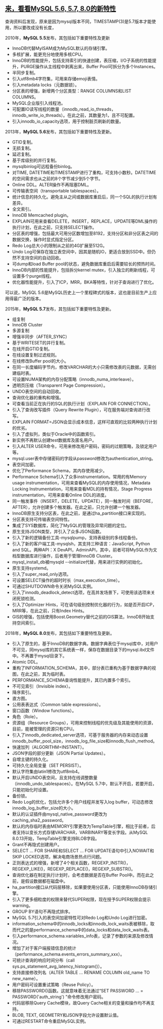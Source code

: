 ## [来，看看MySQL 5.6, 5.7, 8.0的新特性](https://www.cnblogs.com/ivictor/p/9807284.html)

查询资料后发现，原来是因为mysql版本不同，TIMESTAMP(3)是5.7版本才能使用，所以要改成没有长度，

2010年，**MySQL 5.5**发布，其包括如下重要特性及更新

- InnoDB代替MyISAM成为MySQL默认的存储引擎。
- 多核扩展，能更充分地使用多核CPU。
- InnoDB的性能提升，包括支持索引的快速创建，表压缩，I/O子系统的性能提升，PURGE操作从主线程中剥离出来，Buffer Pool可拆分为多个Instances。
- 半同步复制。
- 引入utf8mb4字符集，可用来存储emoji表情。
- 引入metadata locks（元数据锁）。
- 分区表的增强，新增两个分区类型：RANGE COLUMNS和LIST COLUMNS。
- MySQL企业版引入线程池。
- 可配置IO读写线程的数量（innodb_read_io_threads，innodb_write_io_threads）。在此之前，其数量为1，且不可配置。
- 引入innodb_io_capacity选项，用于控制脏页刷新的数量。

2013年，**MySQL 5.6**发布，其包括如下重要特性及更新。

- GTID复制。
- 无损复制。
- 延迟复制。
- 基于库级别的并行复制。
- mysqlbinlog可远程备份binlog。
- 对TIME, DATETIME和TIMESTAMP进行了重构，可支持小数秒。DATETIME的空间需求也从之前的8个字节减少到5个字节。
- Online DDL。ALTER操作不再阻塞DML。
- 可传输表空间（transportable tablespaces）。
- 统计信息的持久化。避免主从之间或数据库重启后，同一个SQL的执行计划有差异。
- 全文索引。
- InnoDB Memcached plugin。
- EXPLAIN可用来查看DELETE，INSERT，REPLACE，UPDATE等DML操作的执行计划，在此之前，只支持SELECT操作。
- 分区表的增强，包括最大可用分区数增加至8192，支持分区和非分区表之间的数据交换，操作时显式指定分区。
- Redo Log总大小的限制从之前的4G扩展至512G。
- Undo Log可保存在独立表空间中，因其是随机IO，更适合放到SSD中。但仍然不支持空间的自动回收。
- 可dump和load Buffer pool的状态，避免数据库重启后需要较长的预热时间。
- InnoDB内部的性能提升，包括拆分kernel mutex，引入独立的刷新线程，可设置多个purge线程。
- 优化器性能提升，引入了ICP，MRR，BKA等特性，针对子查询进行了优化。

可以说，MySQL 5.6是MySQL历史上一个里程碑式的版本，这也是目前生产上应用得最广泛的版本。

2015年，**MySQL 5.7**发布，其包括如下重要特性及更新。

- 组复制
- InnoDB Cluster
- 多源复制
- 增强半同步（AFTER_SYNC）
- 基于WRITESET的并行复制。
- 在线开启GTID复制。
- 在线设置复制过滤规则。
- 在线修改Buffer pool的大小。
- 在同一长度编码字节内，修改VARCHAR的大小只需修改表的元数据，无需创建临时表。
- 可设置NUMA架构的内存分配策略（innodb_numa_interleave）。
- 透明页压缩（Transparent Page Compression）。
- UNDO表空间的自动回收。
- 查询优化器的重构和增强。
- 可查看当前正在执行的SQL的执行计划（EXPLAIN FOR CONNECTION）。
- 引入了查询改写插件（Query Rewrite Plugin），可在服务端对查询进行改写。
- EXPLAIN FORMAT=JSON会显示成本信息，这样可直观的比较两种执行计划的优劣。
- 引入了虚拟列，类似于Oracle中的函数索引。
- 新实例不再默认创建test数据库及匿名用户。
- 引入ALTER USER命令，可用来修改用户密码，密码的过期策略，及锁定用户等。
- mysql.user表中存储密码的字段从password修改为authentication_string。
- 表空间加密。
- 优化了Performance Schema，其内存使用减少。
- Performance Schema引入了众多instrumentation。常用的有Memory usage instrumentation，可用来查看MySQL的内存使用情况，Metadata Locking Instrumentation，可用来查看MDL的持有情况，Stage Progress instrumentation，可用来查看Online DDL的进度。
- 同一触发事件（INSERT，DELETE，UPDATE），同一触发时间（BEFORE，AFTER），允许创建多个触发器。在此之前，只允许创建一个触发器。
- InnoDB原生支持分区表，在此之前，是通过ha_partition接口来实现的。
- 分区表支持可传输表空间特性。
- 集成了SYS数据库，简化了MySQL的管理及异常问题的定位。
- 原生支持JSON类型，并引入了众多JSON函数。
- 引入了新的逻辑备份工具-mysqlpump，支持表级别的多线程备份。
- 引入了新的客户端工具-mysqlsh，其支持三种语言：JavaScript, Python and SQL。两种API：X DevAPI，AdminAPI，其中，前者可将MySQL作为文档型数据库进行操作，后者用于管理InnoDB Cluster。
- mysql_install_db被mysqld --initialize代替，用来进行实例的初始化。
- 原生支持systemd。
- 引入了super_read_only选项。
- 可设置SELECT操作的超时时长（max_execution_time）。
- 可通过SHUTDOWN命令关闭MySQL实例。
- 引入了innodb_deadlock_detect选项，在高并发场景下，可使用该选项来关闭死锁检测。
- 引入了Optimizer Hints，可在语句级别控制优化器的行为，如是否开启ICP，MRR等，在此之前，只有Index Hints。
- GIS的增强，包括使用Boost.Geometry替代之前的GIS算法，InnoDB开始支持空间索引。

 

2018年，**MySQL 8.0**发布，其包括如下重要特性及更新。

- 引入了原生的，基于InnoDB的数据字典。数据字典表位于mysql库中，对用户不可见，同mysql库的其它系统表一样，保存在数据目录下的mysql.ibd文件中。不再置于mysql目录下。
- Atomic DDL。
- 重构了INFORMATION_SCHEMA，其中，部分表已重构为基于数据字典的视图，在此之前，其为临时表。
- PERFORMANCE_SCHEMA查询性能提升，其已内置多个索引。
- 不可见索引（Invisible index）。
- 降序索引。
- 直方图。
- 公用表表达式（Common table expressions）。
- 窗口函数（Window functions）。
- 角色（Role）。
- 资源组（Resource Groups），可用来控制线程的优先级及其能使用的资源，目前，能被管理的资源只有CPU。
- 引入了innodb_dedicated_server选项，可基于服务器的内存来动态设置innodb_buffer_pool_size，innodb_log_file_size和innodb_flush_method。
- 快速加列（ALGORITHM=INSTANT）。
- JSON字段的部分更新（JSON Partial Updates）。
- 自增主键的持久化。
- 可持久化全局变量（SET PERSIST）。
- 默认字符集由latin1修改为utf8mb4。
- 默认开启UNDO表空间，且支持在线调整数量（innodb_undo_tablespaces）。在MySQL 5.7中，默认不开启，若要开启，只能初始化时设置。
- 备份锁。
- Redo Log的优化，包括允许多个用户线程并发写入log buffer，可动态修改innodb_log_buffer_size的大小。
- 默认的认证插件由mysql_native_password更改为caching_sha2_password。
- 默认的内存临时表由MEMORY引擎更改为TempTable引擎，相比于前者，后者支持以变长方式存储VARCHAR，VARBINARY等变长字段。从MySQL 8.0.13开始，TempTable引擎支持BLOB字段。
- Grant不再隐式创建用户。
- SELECT ... FOR SHARE和SELECT ... FOR UPDATE语句中引入NOWAIT和SKIP LOCKED选项，解决电商场景热点行问题。
- 正则表达式的增强，新增了4个相关函数，REGEXP_INSTR()，REGEXP_LIKE()，REGEXP_REPLACE()，REGEXP_SUBSTR()。
- 查询优化器在制定执行计划时，会考虑数据是否在Buffer Pool中。而在此之前，是假设数据都在磁盘中。
- ha_partition接口从代码层移除，如果要使用分区表，只能使用InnoDB存储引擎。
- 引入了更多细粒度的权限来替代SUPER权限，现在授予SUPER权限会提示warning。
- GROUP BY语句不再隐式排序。
- MySQL 5.7引入的表空间加密特性可对Redo Log和Undo Log进行加密。
- information_schema中的innodb_locks和innodb_lock_waits表被移除，取而代之的是performance_schema中的data_locks和data_lock_waits表。
- 引入performance_schema.variables_info表，记录了参数的来源及修改情况。
- 增加了对于客户端报错信息的统计（performance_schema.events_errors_summary_xxx）。
- 可统计查询的响应时间分布（call sys.ps_statement_avg_latency_histogram()）。
- 支持直接修改列名（ALTER TABLE ... RENAME COLUMN old_name TO new_name）。
- 用户密码可设置重试策略（Reuse Policy）。
- 移除PASSWORD()函数。这就意味着无法通过“SET PASSWORD ... = PASSWORD('auth_string') ”命令修改用户密码。
- 代码层移除Query Cache模块，故Query Cache相关的变量和操作均不再支持。
- BLOB, TEXT, GEOMETRY和JSON字段允许设置默认值。
- 可通过RESTART命令重启MySQL实例。

 